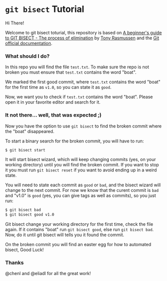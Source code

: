 # `git bisect` Tutorial

Hi There!

Welcome to git bisect toturial, this repository is based on [A beginner's guide to GIT BISECT - The process of elimination](http://www.metaltoad.com/blog/beginners-guide-git-bisect-process-elimination) by [Tony Rasmussen](http://www.metaltoad.com/people/tony) and the [Git official documentation](https://git-scm.com/book/en/v2/Git-Tools-Debugging-with-Git). 

### What should I do?

In this repo you will find the file `test.txt`. To make sure the repo is not broken you must ensure that `test.txt` contains the word "boat".

We marked the first good commit, where `test.txt` contains the word "boat" for the first time as `v1.0`, so you can state it as `good`.

Now, we want you to check if `test.txt` contains the word "boat". Please open it in your favorite editor and search for it.

### It not there... well, that was expected ;)

Now you have the option to use `git bisect` to find the broken commit where the "boat" disappeared.


To start a binary search for the broken commit, you will have to run:

```bash
$ git bisect start
```

It will start bisect wizard, which will keep changing commits (yes, on your working directory) until you will find the broken commit. If you want to stop it you must run `git bisect reset` if you want to avoid ending up in a weird state.

You will need to state each commit as `good` or `bad`, and the bisect wizard will change to the next commit. For now we know that the curent commit is `bad` and "v1.0" is `good` (yes, you can give tags as well as commits), so you just run:

```bash
$ git bisect bad
$ git bisect good v1.0
```

Git bisect change your working directory for the first time, check the file again. If it contains "boat" run `git bisect good`, else run `git bisect bad`. Now, do it until git bisect will tells you it found the commit.

On the broken commit you will find an easter egg for how to automated bisect, Good Luck!

### Thanks

@chenl and @eliadl for all the great work!


